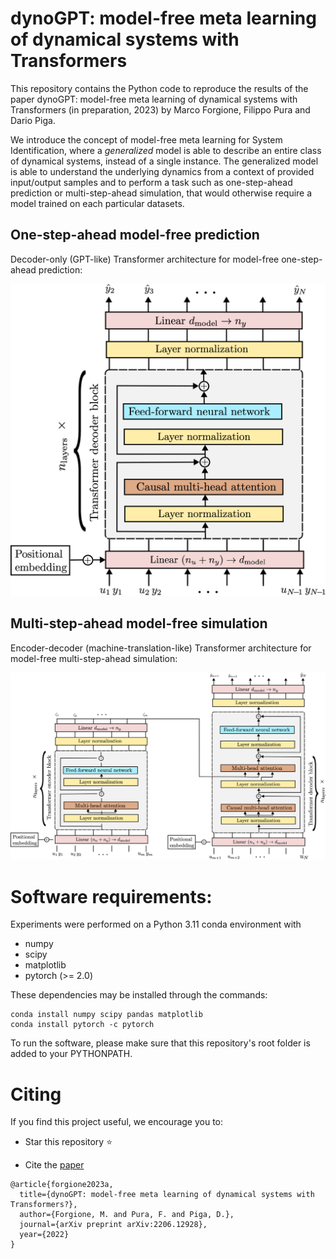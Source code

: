 # dynoGPT: model-free meta learning of dynamical systems with Transformers

This repository contains the Python code to reproduce the results of the paper dynoGPT: model-free meta learning of dynamical systems with Transformers (in preparation, 2023)
by Marco Forgione, Filippo Pura and Dario Piga.


We introduce the concept of model-free meta learning for System Identification, where a *generalized* model is able to describe an entire class of dynamical systems,
instead of a single instance. The generalized model is able to understand the underlying dynamics from a context of provided input/output samples and to 
perform a task such as one-step-ahead prediction or multi-step-ahead simulation, that would otherwise require a model trained on each particular datasets.


## One-step-ahead model-free prediction

Decoder-only (GPT-like) Transformer architecture for model-free one-step-ahead prediction: 

<!-- ![GPT-like model-free prediction](fig/decoder_architecture.png "Generalized one-step-ahead predictor") -->
<img src="fig/decoder_architecture.png"  width="600">

## Multi-step-ahead model-free simulation

Encoder-decoder (machine-translation-like) Transformer architecture for model-free multi-step-ahead simulation:

![machine-translation-like model-free simulation](fig/encoder_decoder_architecture.png "Generalized multi-step-ahead simulation")


# Software requirements:
Experiments were performed on a Python 3.11 conda environment with

 * numpy
 * scipy
 * matplotlib
 * pytorch (>= 2.0)
 
These dependencies may be installed through the commands:

```
conda install numpy scipy pandas matplotlib
conda install pytorch -c pytorch
```

To run the software, please make sure that this repository's root folder is added to 
your PYTHONPATH.

# Citing

If you find this project useful, we encourage you to:

* Star this repository :star: 

* Cite the [paper](https://arxiv.org/abs/2206.12928) 
```
@article{forgione2023a,
  title={dynoGPT: model-free meta learning of dynamical systems with Transformers?},
  author={Forgione, M. and Pura, F. and Piga, D.},
  journal={arXiv preprint arXiv:2206.12928},
  year={2022}
}
```
